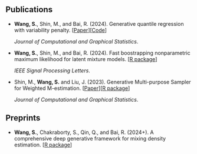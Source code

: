 

## Publications
- __Wang, S.__, Shin, M., and Bai, R. (2024). Generative quantile regression with variability penalty. [[Paper](https://arxiv.org/abs/2301.03661)][[Code](https://github.com/shijiew97/PGQR)]

   _Journal of Computational and Graphical Statistics_. 

- __Wang, S.__, Shin, M., and Bai, R. (2024). Fast boostrapping nonparametric maximum likelihood for latent mixture models. [[R package](https://github.com/shijiew97/GBnpmle)]

  _IEEE Signal Processing Letters_. 
  
- Shin, M., __Wang, S.__ and Liu, J. (2023). Generative Multi-purpose Sampler for Weighted M-estimation. [[Paper](https://www.tandfonline.com/doi/abs/10.1080/10618600.2023.2292668)][[R package](https://github.com/shijiew97/GMS)]
  
  _Journal of Computational and Graphical Statistics_.

## Preprints

- __Wang, S.__, Chakraborty, S., Qin, Q., and Bai, R. (2024+). A comprehensive deep generative framework for mixing density estimation. [[R package](https://github.com/shijiew97/NetNPMLE)]
